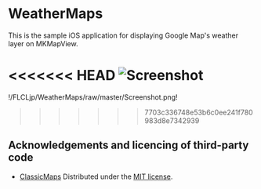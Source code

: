 WeatherMaps
===========

This is the sample iOS application for displaying Google Map's weather layer on MKMapView.

<<<<<<< HEAD
<img src="https://github.com/FLCLjp/WeatherMaps/raw/master/Screenshot.png" alt="Screenshot" />
=======
!/FLCLjp/WeatherMaps/raw/master/Screenshot.png!
>>>>>>> 7703c336748e53b6c0ee241f780983d8e7342939

## Acknowledgements and licencing of third-party code

- [ClassicMaps](https://github.com/kishikawakatsumi/ClassicMap)
Distributed under the [MIT license](http://opensource.org/licenses/mit-license.php).